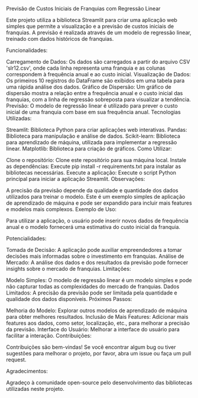  Previsão de Custos Iniciais de Franquias com Regressão Linear

Este projeto utiliza a biblioteca Streamlit para criar uma aplicação web simples que permite a visualização e a previsão de custos iniciais de franquias. A previsão é realizada através de um modelo de regressão linear, treinado com dados históricos de franquias.

Funcionalidades:

Carregamento de Dados: Os dados são carregados a partir do arquivo CSV 'slr12.csv', onde cada linha representa uma franquia e as colunas correspondem à frequência anual e ao custo inicial.
Visualização de Dados: Os primeiros 10 registros do DataFrame são exibidos em uma tabela para uma rápida análise dos dados.
Gráfico de Dispersão: Um gráfico de dispersão mostra a relação entre a frequência anual e o custo inicial das franquias, com a linha de regressão sobreposta para visualizar a tendência.
Previsão: O modelo de regressão linear é utilizado para prever o custo inicial de uma franquia com base em sua frequência anual.
Tecnologias Utilizadas:

Streamlit: Biblioteca Python para criar aplicações web interativas.
Pandas: Biblioteca para manipulação e análise de dados.
Scikit-learn: Biblioteca para aprendizado de máquina, utilizada para implementar a regressão linear.
Matplotlib: Biblioteca para criação de gráficos.
Como Utilizar:

Clone o repositório: Clone este repositório para sua máquina local.
Instale as dependências: Execute pip install -r requirements.txt para instalar as bibliotecas necessárias.
Execute a aplicação: Execute o script Python principal para iniciar a aplicação Streamlit.
Observações:

A precisão da previsão depende da qualidade e quantidade dos dados utilizados para treinar o modelo.
Este é um exemplo simples de aplicação de aprendizado de máquina e pode ser expandido para incluir mais features e modelos mais complexos.
Exemplo de Uso:

Para utilizar a aplicação, o usuário pode inserir novos dados de frequência anual e o modelo fornecerá uma estimativa do custo inicial da franquia.

Potencialidades:

Tomada de Decisão: A aplicação pode auxiliar empreendedores a tomar decisões mais informadas sobre o investimento em franquias.
Análise de Mercado: A análise dos dados e dos resultados da previsão pode fornecer insights sobre o mercado de franquias.
Limitações:

Modelo Simples: O modelo de regressão linear é um modelo simples e pode não capturar todas as complexidades do mercado de franquias.
Dados Limitados: A precisão da previsão pode ser limitada pela quantidade e qualidade dos dados disponíveis.
Próximos Passos:

Melhoria do Modelo: Explorar outros modelos de aprendizado de máquina para obter melhores resultados.
Inclusão de Mais Features: Adicionar mais features aos dados, como setor, localização, etc., para melhorar a precisão da previsão.
Interface do Usuário: Melhorar a interface do usuário para facilitar a interação.
Contribuições:

Contribuições são bem-vindas! Se você encontrar algum bug ou tiver sugestões para melhorar o projeto, por favor, abra um issue ou faça um pull request.

Agradecimentos:

Agradeço à comunidade open-source pelo desenvolvimento das bibliotecas utilizadas neste projeto.
